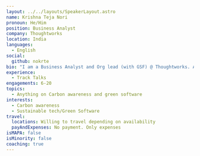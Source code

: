 ```yaml
---
layout: ../../layouts/SpeakerLayout.astro
name: Krishna Teja Nori
pronoun: He/Him
position: Business Analyst
company: Thoughtworks
location: India
languages:
  - English
social:
  github: nokrte
bio: "I am a Business Analyst and Org lead (with GSF) @ Thoughtworks. At GSF, Co-chair of the speakers group and also member of the Ontology project. Passionate about sustainability in all areas aim to incorporate sustainable thinking in each and everyone. "
experience:
  - Track Talks
engagements: 6-20
topics:
  - Anything on Carbon awareness and green software
interests:
  - Carbon awareness
  - Sustainable tech/Green Software
travel:
  locations: Willing to travel depending on availability
  payAndExpenses: No payment. Only expenses
isMAPA: false
isMinority: false
coaching: true
---
```


